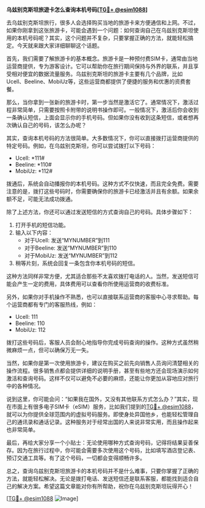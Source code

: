 **乌兹别克斯坦旅遊卡怎么查询本机号码[[TG💪+ @esim1088](https://t.me/s/esim1088)]**

去乌兹别克斯坦旅行，很多人会选择购买当地的旅游卡来方便通信和上网。不过，如果你刚拿到这张旅游卡，可能会遇到一个问题：如何查询自己在乌兹别克斯坦使用的本机号码呢？其实，这个问题并不复杂，只要掌握正确的方法，就能轻松搞定。今天就来跟大家详细聊聊这个话题。

首先，我们需要了解旅游卡的基本概念。旅游卡是一种预付费SIM卡，通常由当地运营商提供，专为游客设计。它可以帮助你在旅行期间保持与外界的联系，并且享受相对便宜的数据流量服务。乌兹别克斯坦的旅游卡主要有几个品牌，比如Ucell、Beeline、MobiUz等，这些运营商都提供了便捷的服务和优惠的资费套餐。

那么，当你拿到一张新的旅游卡时，第一步当然是激活它了。通常情况下，激活过程非常简单，只需要按照卡附带的说明书操作即可。一般情况下，激活后你会收到一条确认短信，上面会显示你的手机号码。但如果你没有收到这条短信，或者想再次确认自己的号码，该怎么办呢？

其实，查询本机号码的方法很简单。大多数情况下，你可以直接拨打运营商提供的特定号码。例如，在乌兹别克斯坦，你可以尝试拨打以下号码：

- Ucell: *111#
- Beeline: *110#
- MobiUz: *112#

拨通后，系统会自动播报你的本机号码。这种方式不仅快速，而且完全免费。需要注意的是，拨打这些号码时，你需要确保你的旅游卡已经激活并且有余额。如果余额不足，可能无法成功拨通。

除了上述方法，你还可以通过发送短信的方式查询自己的号码。具体步骤如下：

1. 打开手机的短信功能。
2. 输入以下内容：
   - 对于Ucell: 发送“MYNUMBER”到111
   - 对于Beeline: 发送“MYNUMBER”到110
   - 对于MobiUz: 发送“MYNUMBER”到112
3. 稍等片刻，系统会回复一条包含你本机号码的短信。

这种方法同样非常方便，尤其适合那些不太喜欢拨打电话的人。当然，发送短信可能会产生一定的费用，具体费用可以查看你所使用运营商的收费标准。

另外，如果你对手机操作不熟悉，也可以直接联系运营商的客服中心寻求帮助。每个运营商都有专门的客服热线，例如：

- Ucell: 111
- Beeline: 110
- MobiUz: 112

拨打这些号码后，客服人员会耐心地指导你完成号码查询的操作。这种方式虽然稍微麻烦一点，但可以确保万无一失。

当然，如果你是第一次使用旅游卡，建议在购买之前先向销售人员询问清楚相关的操作流程。很多销售点都会提供详细的说明手册，甚至有些地方还会现场演示如何激活和查询号码。这样不仅可以避免不必要的麻烦，还能让你更加从容地应对旅行中的各种情况。

说到这里，你可能会问：“如果我在国外，又没有其他联系方式怎么办？”其实，现在市面上有很多电子SIM卡（eSIM）服务，比如我们提到的[TG💪+ @esim1088](https://t.me/s/esim1088)，就可以为你提供全球范围内的虚拟号码服务。即使身处异国他乡，也能轻松管理自己的通讯录和通话记录。这种服务对于经常出国的人来说非常实用，而且操作起来也非常简单。

最后，再给大家分享一个小贴士：无论使用哪种方式查询号码，记得将结果妥善保存。因为在旅行过程中，你可能会需要多次使用这个号码，比如填写酒店登记表、预订交通工具等。有了这个号码，一切都会变得顺畅许多。

总之，查询乌兹别克斯坦旅游卡的本机号码并不是什么难事，只要你掌握了正确的方法，就能轻松解决。无论是拨打电话、发送短信还是联系客服，都能找到适合自己的解决方案。希望这篇文章能对你有所帮助，祝你在乌兹别克斯坦玩得开心！

[[TG💪+ @esim1088](https://t.me/s/esim1088) ![Image](https://i.postimg.cc/4NQfJmqS/Snipaste-2025-05-13-00-14-12.png)]
